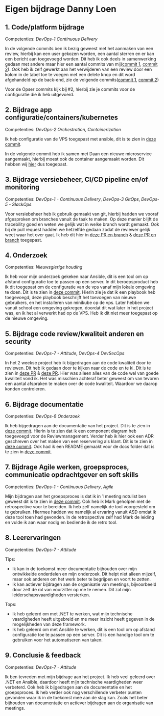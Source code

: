 ﻿# Eigen bijdrage Danny Loen

## 1. Code/platform bijdrage

Competenties: *DevOps-1 Continuous Delivery*

In de volgende commits ben ik bezig geweest met het aanmaken van een review, hierbij kan een user gekozen worden, een aantal sterren en er kan een bericht aan toegevoegd worden. Dit heb ik ook deels in samenwerking gedaan met andere maar hier een aantal commits van mij([commit 1](https://github.com/hanaim-devops/devops-bp-pitstop-uitbreiding-team-tbd/pull/27/commits/57ea92a7a2550cf3312515677813c4a208510766), [commit 2](https://github.com/hanaim-devops/devops-bp-pitstop-uitbreiding-team-tbd/pull/31/commits/341b8232abfc45cc63e5507a74fa054ed0e673c6)).
Ook heb ik zelf gewerkt aan het verwijderen van een review door een kolom in de tabel toe te voegen met een delete knop en dit word afgehandeld op de back-end, zie de volgende commits([commit 1](https://github.com/hanaim-devops/devops-bp-pitstop-uitbreiding-team-tbd/pull/38/commits/330f94ef54ebe2f7d8265d56025d9ac96bf9bcb8), [commit 2](https://github.com/hanaim-devops/devops-bp-pitstop-uitbreiding-team-tbd/pull/38/commits/bef0782939ae53ae186d1623190f032b687b2745))

Voor de Opser commits kijk bij #2, hierbij zie je commits voor de configuratie die ik heb uitgevoerd.

## 2. Bijdrage app configuratie/containers/kubernetes

Competenties: *DevOps-2 Orchestration, Containerization*

Ik heb configuratie van de VPS toegepast met ansible, dit is te zien in [deze commit](https://github.com/hanaim-devops/devops-bp-pitstop-uitbreiding-team-tbd/commit/cf188f5ef18a1034dbabd97f06a755692d29e7e0).

In de volgende commit heb ik samen met Daan een nieuwe microservice aangemaakt, hierbij moest ook de container aangemaakt worden. Dit hebben wij [hier](https://github.com/hanaim-devops/devops-bp-pitstop-uitbreiding-team-tbd/pull/30/commits/fa0bb0e90ead9dd51e36936d2e72da50d3bb040b) dus toegepast.

## 3. Bijdrage versiebeheer, CI/CD pipeline en/of monitoring

Competenties: *DevOps-1 - Continuous Delivery*, *DevOps-3 GitOps*, *DevOps-5 - SlackOps*

Voor versiebeheer heb ik gebruik gemaakt van git, hierbij hadden we vooraf afgesproken om branches vanuit de taak te maken. Op deze manier blijft de tracebility goed en weten we gelijk wat in welke branch wordt gemaakt. Ook bij de pull request hadden we hetzelfde gedaan zodat de reviewer gelijk weet waar het over gaat. Ik heb dit hier in [deze PR en branch](https://github.com/hanaim-devops/devops-bp-pitstop-uitbreiding-team-tbd/pull/38) & [deze PR en branch](https://github.com/hanaim-devops/devops-bp-pitstop-uitbreiding-team-tbd/pull/30) toegepast.


## 4. Onderzoek

Competenties: *Nieuwsgierige houding*

Ik heb voor mijn onderzoek gekeken naar Ansible, dit is een tool om op afstand configuratie toe te passen op een server. In dit beroepsproduct heb ik dit toegepast om de configuratie van de vps vanaf mijn lokale omgeving te doen. Dit is te zien in [deze commit](https://github.com/hanaim-devops/devops-bp-pitstop-uitbreiding-team-tbd/commit/cf188f5ef18a1034dbabd97f06a755692d29e7e0). Hierin zie je dat ik een playbook heb toegevoegd, deze playbook beschrijft het toevoegen van nieuwe gebruikers, en het installeren van minikube op de vps.
Later hebben we vanuit school een omgeving gekregen, doordat dit wat later in het project was, en ik het al verwerkt had op de VPS. Heb ik dit niet meer toegepast op de nieuwe omgeving.

## 5. Bijdrage code review/kwaliteit anderen en security

Competenties: *DevOps-7 - Attitude*, *DevOps-4 DevSecOps*

In het 2 weekse project heb ik bijgedragen aan de code kwaliteit door te reviewen. Dit heb ik gedaan door te kijken naar de code en te ki. Dit is te zien in [deze PR](https://github.com/hanaim-devops/devops-bp-pitstop-uitbreiding-team-tbd/pull/34) & [deze PR](https://github.com/hanaim-devops/devops-bp-pitstop-uitbreiding-team-tbd/pull/35). Hier was alleen alles van de code wel van goede kwaliteit vond ik. Het was misschien achteraf beter geweest om van tevoren een aantal afspraken te maken over de code kwaliteit. Waardoor we daarop konden controleren.

## 6. Bijdrage documentatie

Competenties: *DevOps-6 Onderzoek*

Ik heb bijgedragen aan de documentatie van het project. Dit is te zien in [deze commit](https://github.com/hanaim-devops/devops-bp-pitstop-uitbreiding-team-tbd/commit/84c6829a6db49c2e9a79740c77a0aaa5b4852aa0). Hierin is te zien dat ik een component diagram heb toegevoegd voor de Reviewmanagement. Verder heb ik hier ook een ADR geschreven over het maken van een reservering als klant. Dit is te zien in [deze commit](https://github.com/hanaim-devops/devops-bp-pitstop-uitbreiding-team-tbd/commit/63d2f39a41c42cb7fff098d64be9bcfcf5d9550c). Ook had ik een README gemaakt voor de docs folder dat is te zien in [deze commit](https://github.com/hanaim-devops/devops-bp-pitstop-uitbreiding-team-tbd/commit/5081dfc383ad44829ef8aa253524fbf960023c65).

## 7. Bijdrage Agile werken, groepsproces, communicatie opdrachtgever en soft skills

Competenties: *DevOps-1 - Continuous Delivery*, *Agile*

Mijn bijdragen aan het groepsproces is dat ik in 1 meeting notulist ben geweest dit is te zien in [deze commit](https://github.com/hanaim-devops/devops-bp-pitstop-uitbreiding-team-tbd/commit/b32ca4340c740dc385bb3b586d96cbb8ca6c1703). Ook heb ik Mark geholpen met de retrospective voor te bereiden. Ik heb zelf namelijk de tool voorgesteld om te gebruiken. Hiermee hadden we namelijk al ervaring vanuit ASD omdat ik deze tool toen had gevonden. In de retrospective zelf had Mark de leiding en vulde ik aan waar nodig en bediende ik de retro tool.

## 8. Leerervaringen

Competenties: *DevOps-7 - Attitude*

Tips:
- Ik kan in de toekomst meer documentatie bijhouden over mijn ontwikkelde onderdelen en mijn onderzoek. Dit helpt niet alleen mijzelf, maar ook anderen om het werk beter te begrijpen en voort te zetten.
- Ik kan actiever bijdragen aan de organisatie van meetings, bijvoorbeeld door zelf de rol van voorzitter op me te nemen. Dit zal mijn leiderschapsvaardigheden versterken.

Tops:
- Ik heb geleerd om met .NET te werken, wat mijn technische vaardigheden heeft uitgebreid en me meer inzicht heeft gegeven in de mogelijkheden van deze framework.
- Ik heb geleerd om met Ansible te werken, dit is een tool om op afstand configuratie toe te passen op een server. Dit is een handige tool om te gebruiken voor het automatiseren van taken.

## 9. Conclusie & feedback

Competenties: *DevOps-7 - Attitude*

Ik ben tevreden met mijn bijdrage aan het project. Ik heb veel geleerd over .NET en Ansible, daardoor heeft mijn technische vaardigheden weer verbeterd. Ook heb ik bijgedragen aan de documentatie en het groepsproces. Ik heb verder ook nog verschillende verbeter punten gevonden waar ik in de toekomst mee aan de slag kan. Zoals het beter bijhouden van documentatie en actiever bijdragen aan de organisatie van meetings.
